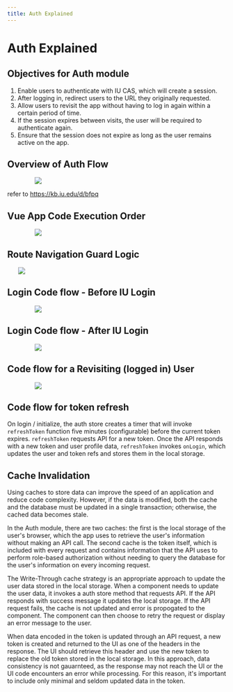 ```yaml
---
title: Auth Explained
---
```


# Auth Explained

## Objectives for Auth module
1. Enable users to authenticate with IU CAS, which will create a session.
2. After logging in, redirect users to the URL they originally requested.
3. Allow users to revisit the app without having to log in again within a certain period of time.
4. If the session expires between visits, the user will be required to authenticate again.
5. Ensure that the session does not expire as long as the user remains active on the app.

## Overview of Auth Flow
<img src="/ui/assets/auth-overview-2.png" style="max-width: 75%;" class="center">

refer to https://kb.iu.edu/d/bfpq

## Vue App Code Execution Order
<img src="/ui/assets/app-load.png" style="max-width: 75%;" class="center">

## Route Navigation Guard Logic
<img src="/ui/assets/navigation-guard-logic.png" style="max-width: 90%;" class="center">

## Login Code flow - Before IU Login
<img src="/ui/assets/login-flow-before-cas.png" style="max-width: 75%;" class="center">

## Login Code flow - After IU Login
<img src="/ui/assets/login-flow-after-cas-return.png" style="max-width: 75%;" class="center">

## Code flow for a Revisiting (logged in) User
<img src="/ui/assets/logged-in-flow.png" style="max-width: 75%;" class="center">

## Code flow for token refresh
On login / initialize, the auth store creates a timer that will invoke `refreshToken` function five minutes (configurable) before the current token expires. `refreshToken` requests API for a new token. Once the API responds with a new token and user profile data, `refreshToken` invokes `onLogin`, which updates the user and token refs and stores them in the local storage.

## Cache Invalidation

Using caches to store data can improve the speed of an application and reduce code complexity. However, if the data is modified, both the cache and the database must be updated in a single transaction; otherwise, the cached data becomes stale.

In the Auth module, there are two caches: the first is the local storage of the user's browser, which the app uses to retrieve the user's information without making an API call. The second cache is the token itself, which is included with every request and contains information that the API uses to perform role-based authorization without needing to query the database for the user's information on every incoming request.

The Write-Through cache strategy is an appropriate approach to update the user data stored in the local storage. When a component needs to update the user data, it invokes a auth store method that requests API. If the API responds with success message it updates the local storage. If the API request fails, the cache is not updated and error is propogated to the component. The component can then choose to retry the request or display an error message to the user.

When data encoded in the token is updated through an API request, a new token is created and returned to the UI as one of the headers in the response. The UI should retrieve this header and use the new token to replace the old token stored in the local storage. In this approach, data consistency is not gauarnteed, as the response may not reach the UI or the UI code encounters an error while processing. For this reason, it's important to include only minimal and seldom updated data in the token.

<style>
  .center {
    display: block;
    margin-left: auto;
    margin-right: auto;
  }
</style>